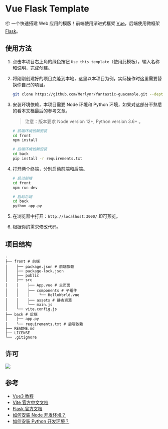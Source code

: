 # Vue Flask Template

📦 一个快速搭建 Web 应用的模版！前端使用渐进式框架 [Vue](https://github.com/vuejs/vue)，后端使用微框架 [Flask](https://github.com/pallets/flask)。

## 使用方法

1. 点击本项目右上角的绿色按钮 `Use this template`（使用此模板），输入名称和说明，完成创建。

2. 将刚刚创建好的项目克隆到本地，这里以本项目为例，实际操作时这里需要替换你自己的项目。

    ```bash
    git clone https://github.com/Merlynr/fantastic-guacamole.git --depth 1
    ```

3. 安装环境依赖，本项目需要 Node 环境和 Python 环境，如果对这部分不熟悉的看本文档最后的参考文章。

   > 注意：版本要求 Node version 12+, Python version 3.6+ 。

    ```bash
    # 前端环境依赖安装
    cd front
    npm install
    
    # 后端环境依赖安装
    cd back
    pip install -r requirements.txt
    ```

4. 打开两个终端，分别启动前端和后端。

    ```bash
    # 启动前端
    cd front
    npm run dev
    
    # 启动后端
    cd back
    python app.py
    ```

5. 在浏览器中打开：`http://localhost:3000/` 即可预览。

6. 根据你的需求修改代码。

## 项目结构

```
.
├── front # 前端
│    ├── package.json # 前端依赖
│    ├── package-lock.json
│    ├── public
│    ├── src
│    │    ├── App.vue # 主页面
│    │    ├── components # 子组件
│    │    │    └── HelloWorld.vue
│    │    ├── assets # 静态资源
│    │    └── main.js
│    └── vite.config.js
├── back # 后端
│    ├── app.py
│    └── requirements.txt # 后端依赖
├── README.md
├── LICENSE
└── .gitignore
```

## 许可

[![](https://award.dovolopor.com?lt=License&rt=MIT&rbc=green)](./LICENSE)

## 参考

- [Vue3 教程](https://v3.cn.vuejs.org/)
- [Vite 官方中文文档](https://cn.vitejs.dev/guide/why.html)
- [Flask 官方文档](https://flask.palletsprojects.com/en/1.1.x/)
- [如何安装 Node 开发环境？](https://www.v2ai.cn/2018/11/11/linux/7-node-install/)
- [如何安装 Python 开发环境？](https://www.v2ai.cn/2018/04/29/python/2-python-install/)
